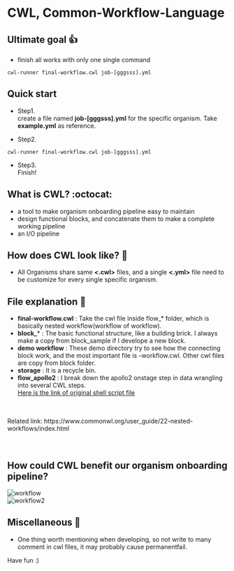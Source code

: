 
# CWL, Common-Workflow-Language 
##  Ultimate goal :+1:
- finish all works with only one single command
```
cwl-runner final-workflow.cwl job-[gggsss].yml
```

## Quick start
- Step1.  
create a file named **job-[gggsss].yml** for the specific organism. Take **example.yml** as reference.

- Step2.  
```
cwl-runner final-workflow.cwl job-[gggsss].yml
```

- Step3.  
Finish!

## What is CWL? :octocat:
- a tool to make organism onboarding pipeline easy to maintain
- design functional blocks, and concatenate them to make a complete working pipeline
- an I/O pipeline

## How does CWL look like? :metal:
- All Organisms share same **<.cwl>** files, and a single **<.yml>** file need to be customize for every single specific organism.

## File explanation :tada:
- **final-workflow.cwl** : Take the cwl file inside flow_* folder, which is basically nested workflow(workflow of workflow).
- **block_*** : The basic functional structure, like a building brick. I always make a copy from block_sample if I develope a new block. 
- **demo workflow** : These demo directory try to see how the connecting block work, and the most important file is -workflow.cwl. Other cwl files are copy from block folder.
- **storage** : It is a recycle bin.  
- **flow_apollo2** : I break down the apollo2 onstage step in data wrangling into several CWL steps.   
[Here is the link of original shell script file](https://gitlab.com/i5k_Workspace/apollo2_data_build_scripts/blob/master/build_apollo2_flatfiles.sh)
<br>
<br>
Related link: https://www.commonwl.org/user_guide/22-nested-workflows/index.html
<br>
<br>
<br>

## How could CWL benefit our organism onboarding pipeline?
![workflow](https://user-images.githubusercontent.com/32384566/52444131-864c1d00-2af5-11e9-8ed3-b2a046d4a50b.PNG)
<br>
![workflow2](https://user-images.githubusercontent.com/32384566/52444010-3bcaa080-2af5-11e9-9555-6b6a202a502a.PNG)

## Miscellaneous :rocket:
- One thing worth mentioning when developing, so not write to many comment in cwl files, it may probably cause permanentfail.

Have fun :)
